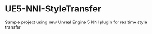 # UE5-NNI-StyleTransfer
Sample project using new Unreal Engine 5 NNI plugin for realtime style transfer
